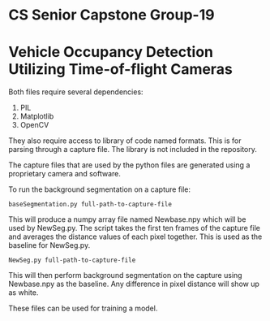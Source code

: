 # CS Senior Capstone Group-19
# Vehicle Occupancy Detection Utilizing Time-of-flight Cameras

Both files require several dependencies:
  1. PIL
  2. Matplotlib
  3. OpenCV

They also require access to library of code named formats. This is for parsing through a capture file. The library is not included in the repository.

The capture files that are used by the python files are generated using a proprietary camera and software.

To run the background segmentation on a capture file:

```baseSegmentation.py full-path-to-capture-file```

This will produce a numpy array file named Newbase.npy which will be used by NewSeg.py. The script takes the first ten frames of the capture file and averages the distance values of each pixel together. This is used as the baseline for NewSeg.py.

```NewSeg.py full-path-to-capture-file```

This will then perform background segmentation on the capture using Newbase.npy as the baseline. Any difference in pixel distance will show up as white.

These files can be used for training a model.
